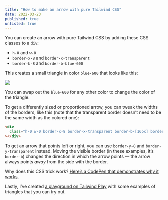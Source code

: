 ```yaml
---
title: "How to make an arrow with pure Tailwind CSS"
date: 2022-03-23
published: true
unlisted: true
---
```


You can create an arrow with pure Tailwind CSS by adding these CSS classes to a `div`:

- `h-0` and `w-0`
- `border-x-8` and `border-x-transparent`
- `border-b-8` and `border-b-blue-600`

This creates a small triangle in color `blue-600` that looks like this:

![](/posts/tailwind-arrow/image-7.png)

You can swap out the `blue-600` for any other color to change the color of the triangle.

To get a differently sized or proportioned arrow, you can tweak the widths of the borders, like this (note that the transparent border doesn’t need to be the same width as the colored one):

```html
<div
  class="h-0 w-0 border-x-8 border-x-transparent border-b-[16px] border-b-blue-600"
></div>
```

To get an arrow that points left or right, you can use `border-y-8` and `border-y-transparent` instead. Moving the visible border (in these examples, it’s `border-b`) changes the direction in which the arrow points — the arrow always points _away_ from the side with the border.

Why does this CSS trick work? [Here’s a CodePen that demonstrates why it works](https://codepen.io/chriscoyier/embed/preview/lotjh?default-tabs=css%2Cresult&height=300&host=https%3A%2F%2Fcodepen.io&slug-hash=lotjh).

Lastly, I’ve created [a playground on Tailwind Play](https://play.tailwindcss.com/BNW4VNbP5K) with some examples of triangles that you can try out.
